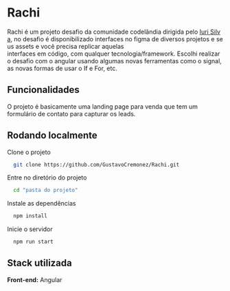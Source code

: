 
# Rachi

Rachi é um projeto desafio da comunidade codelândia dirigida pelo [Iuri Silva](https://github.com/iuricode), no desafio é disponibilizado interfaces no figma de diversos projetos e seus assets e você precisa replicar aquelas interfaces em código, com qualquer tecnologia/framework. Escolhi realizar o desafio com o angular usando algumas novas ferramentas como o signal, as novas formas de usar o If e For, etc.
 
## Funcionalidades

O projeto é basicamente uma landing page para venda que tem um formulário de contato para capturar os leads.


## Rodando localmente

Clone o projeto

```bash
  git clone https://github.com/GustavoCremonez/Rachi.git
```

Entre no diretório do projeto

```bash
  cd "pasta do projeto"
```

Instale as dependências

```bash
  npm install
```

Inicie o servidor

```bash
  npm run start
```


## Stack utilizada

**Front-end:** Angular

